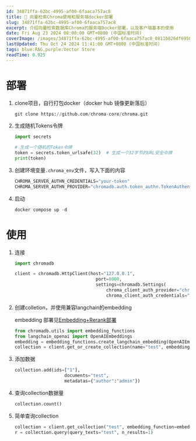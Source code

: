 ```yaml
---
id: 34871ffa-62bc-4995-af00-6faaca757ac8
title: 🍚 向量检索Chroma使用和服务端docker部署
slug: 34871ffa-62bc-4995-af00-6faaca757ac8
excerpt: 介绍向量检索数据库Chroma的服务端Docker部署，以及客户端基本的使用
date: Fri Aug 23 2024 08:00:00 GMT+0800 (中国标准时间)
coverImage: /images/34871ffa-62bc-4995-af00-6faaca757ac8_0811b826df695886a5343f75e23b570b.png
lastUpdated: Thu Oct 24 2024 11:41:00 GMT+0800 (中国标准时间)
tags: blue:RAG,purple:Vector Store
readTime: 0.925
---
```


# 部署

1. clone项目，自行打包docker（docker hub 镜像更新落后）

    ```python
    git clone https://github.com/chroma-core/chroma.git
    ```

2. 生成随机Tokens令牌

    ```python
    import secrets
    
    # 生成一个随机的Token令牌
    token = secrets.token_urlsafe(32)  # 生成一个32字节的URL安全令牌
    print(token)
    ```

3. 创建环境变量`.chroma_env`文件，写入下面的内容

    ```python
    CHROMA_SERVER_AUTHN_CREDENTIALS="your-token"
    CHROMA_SERVER_AUTHN_PROVIDER="chromadb.auth.token_authn.TokenAuthenticationServerProvider"
    ```

4. 启动

    ```python
    docker compose up -d
    ```


# 使用

1. 连接

    ```python
    import chromadb
    
    client = chromadb.HttpClient(host="127.0.0.1",
                                   port=8000,
                                   settings=chromadb.Settings(
                                       chroma_client_auth_provider="chromadb.auth.token_authn.TokenAuthClientProvider",
                                       chroma_client_auth_credentials="your_token"))
    ```

2. 创建colletion，并使用兼容langchain的embedding

    embedding 部署见[Embedding+Rerank部署](https://www.notion.so/19f605eee88980758d31f6b62294b77b#544a313750d84f1ca40c64488273a849) 


    ```python
    from chromadb.utils import embedding_functions
    from langchain_openai import OpenAIEmbeddings
    embedding = embedding_functions.create_langchain_embedding(OpenAIEmbeddings())
    collection = client.get_or_create_collection(name="test", embedding_function=embedding)
    ```

3. 添加数据

    ```python
    collection.add(ids=["1"],
                       documents="test",
                       metadatas={"author":"admin"})
    ```

4. 查询collection数据量

    ```python
    collection.count()
    ```

5. 简单查询collection

    ```python
    collection = client.get_collection("test", embedding_function=embedding)
    r = collection.query(query_texts="test", n_results=1)
    ```

